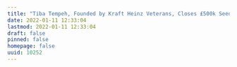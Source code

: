 ```yaml
---
title: "Tiba Tempeh, Founded by Kraft Heinz Veterans, Closes £500k Seed Round to Take Tempeh Mainstream"
date: 2022-01-11 12:33:04
lastmod: 2022-01-11 12:33:04
draft: false
pinned: false
homepage: false
uuid: 10252
---
```

